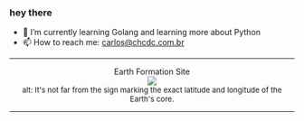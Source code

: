 ### hey there 

- :seedling: I’m currently learning Golang and learning more about Python
- :mailbox: How to reach me: carlos@chcdc.com.br


---


<!-- xkcd -->
<p align="center">Earth Formation Site</br><img src=https://imgs.xkcd.com/comics/earth_formation_site.png></br><font size =2>alt: It's not far from the sign marking the exact latitude and longitude of the Earth's core.</br></font></p></table></p> 


<!-- xkcd -->
---
